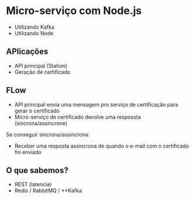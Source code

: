 # Micro-serviço com Node.js

- Utilizando Kafka
- Utilizando Node

## APlicações

- API principal (Station)
- Geração de certificado

## FLow

- API principal envia uma mensagem pro serviço de certificação para gerar o certificado
- Micro-serviço de certificado devolve uma respossta (sincrona/assincrone)

Se conseguir sincrona/assincrona:

- Receber uma resposta assincrona de quando o e-mail com o certificado foi enviado

## O que sabemos?

- REST (latencia)
- Redis / RabbitMQ / \*\*Kafka
